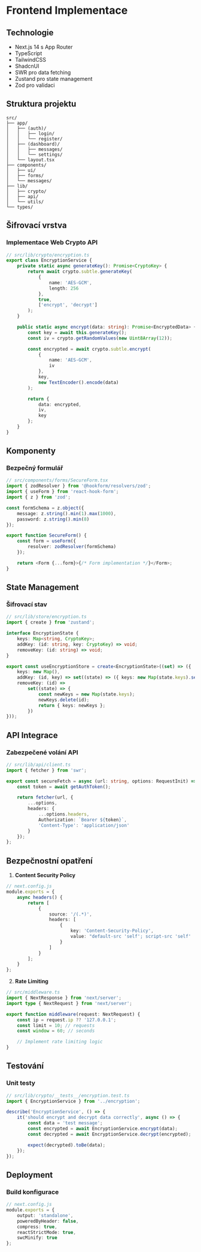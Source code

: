 # Frontend Implementace

## Technologie

- Next.js 14 s App Router
- TypeScript
- TailwindCSS
- ShadcnUI
- SWR pro data fetching
- Zustand pro state management
- Zod pro validaci

## Struktura projektu

```
src/
├── app/
│   ├── (auth)/
│   │   ├── login/
│   │   └── register/
│   ├── (dashboard)/
│   │   ├── messages/
│   │   └── settings/
│   └── layout.tsx
├── components/
│   ├── ui/
│   ├── forms/
│   └── messages/
├── lib/
│   ├── crypto/
│   ├── api/
│   └── utils/
└── types/
```

## Šifrovací vrstva

### Implementace Web Crypto API

```typescript
// src/lib/crypto/encryption.ts
export class EncryptionService {
	private static async generateKey(): Promise<CryptoKey> {
		return await crypto.subtle.generateKey(
			{
				name: 'AES-GCM',
				length: 256
			},
			true,
			['encrypt', 'decrypt']
		);
	}

	public static async encrypt(data: string): Promise<EncryptedData> {
		const key = await this.generateKey();
		const iv = crypto.getRandomValues(new Uint8Array(12));

		const encrypted = await crypto.subtle.encrypt(
			{
				name: 'AES-GCM',
				iv
			},
			key,
			new TextEncoder().encode(data)
		);

		return {
			data: encrypted,
			iv,
			key
		};
	}
}
```

## Komponenty

### Bezpečný formulář

```typescript
// src/components/forms/SecureForm.tsx
import { zodResolver } from '@hookform/resolvers/zod';
import { useForm } from 'react-hook-form';
import { z } from 'zod';

const formSchema = z.object({
	message: z.string().min(1).max(1000),
	password: z.string().min(8)
});

export function SecureForm() {
	const form = useForm({
		resolver: zodResolver(formSchema)
	});

	return <Form {...form}>{/* Form implementation */}</Form>;
}
```

## State Management

### Šifrovací stav

```typescript
// src/lib/store/encryption.ts
import { create } from 'zustand';

interface EncryptionState {
	keys: Map<string, CryptoKey>;
	addKey: (id: string, key: CryptoKey) => void;
	removeKey: (id: string) => void;
}

export const useEncryptionStore = create<EncryptionState>((set) => ({
	keys: new Map(),
	addKey: (id, key) => set((state) => ({ keys: new Map(state.keys).set(id, key) })),
	removeKey: (id) =>
		set((state) => {
			const newKeys = new Map(state.keys);
			newKeys.delete(id);
			return { keys: newKeys };
		})
}));
```

## API Integrace

### Zabezpečené volání API

```typescript
// src/lib/api/client.ts
import { fetcher } from 'swr';

export const secureFetch = async (url: string, options: RequestInit) => {
	const token = await getAuthToken();

	return fetcher(url, {
		...options,
		headers: {
			...options.headers,
			Authorization: `Bearer ${token}`,
			'Content-Type': 'application/json'
		}
	});
};
```

## Bezpečnostní opatření

1. **Content Security Policy**

```typescript
// next.config.js
module.exports = {
	async headers() {
		return [
			{
				source: '/(.*)',
				headers: [
					{
						key: 'Content-Security-Policy',
						value: "default-src 'self'; script-src 'self' 'unsafe-inline' 'unsafe-eval'; style-src 'self' 'unsafe-inline';"
					}
				]
			}
		];
	}
};
```

2. **Rate Limiting**

```typescript
// src/middleware.ts
import { NextResponse } from 'next/server';
import type { NextRequest } from 'next/server';

export function middleware(request: NextRequest) {
	const ip = request.ip ?? '127.0.0.1';
	const limit = 10; // requests
	const window = 60; // seconds

	// Implement rate limiting logic
}
```

## Testování

### Unit testy

```typescript
// src/lib/crypto/__tests__/encryption.test.ts
import { EncryptionService } from '../encryption';

describe('EncryptionService', () => {
	it('should encrypt and decrypt data correctly', async () => {
		const data = 'test message';
		const encrypted = await EncryptionService.encrypt(data);
		const decrypted = await EncryptionService.decrypt(encrypted);

		expect(decrypted).toBe(data);
	});
});
```

## Deployment

### Build konfigurace

```typescript
// next.config.js
module.exports = {
	output: 'standalone',
	poweredByHeader: false,
	compress: true,
	reactStrictMode: true,
	swcMinify: true
};
```
